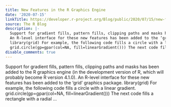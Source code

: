 ```yaml
---
title: New Features in the R Graphics Engine
date: '2020-07-15'
linkTitle: https://developer.r-project.org/Blog/public/2020/07/15/new-features-in-the-r-graphics-engine/
source: The R Blog
description: |-
  Support for gradient fills, pattern fills, clipping paths and masks has been added to the R graphics engine (in the development version of R, which will probably become R version 4.1.0).
  An R-level interface for these new features has been added to the ‘grid’ graphics package.
  library(grid) For example, the following code fills a circle with a linear gradient.
  grid.circle(gp=gpar(col=NA, fill=linearGradient())) The next code fills a rectangle with a radial ...
disable_comments: true
---
```

Support for gradient fills, pattern fills, clipping paths and masks has been added to the R graphics engine (in the development version of R, which will probably become R version 4.1.0).
An R-level interface for these new features has been added to the ‘grid’ graphics package.
library(grid) For example, the following code fills a circle with a linear gradient.
grid.circle(gp=gpar(col=NA, fill=linearGradient())) The next code fills a rectangle with a radial ...